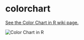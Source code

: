 colorchart
==========

[See the Color Chart in R wiki page.](https://github.com/EarlGlynn/colorchart/wiki/Color-Chart-in-R)

![Color Chart in R](https://raw.github.com/EarlGlynn/colorchart/master/wikigraphics/ColorChartIcon.gif)
